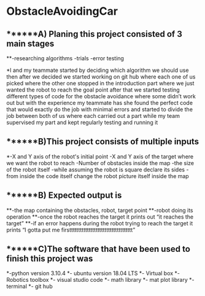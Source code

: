 # ObstacleAvoidingCar
## ******A)	Planing this project consisted of 3 main stages 
**-researching algorithms
-trials 
-error testing

*I and my teammate started by deciding which algorithm we should use then after we decided we started working on git hub where each one of us picked where the other one stopped in the introduction part where we just wanted the robot to reach the goal point after that we started testing different types of code for the obstacle avoidance where some didn’t work out but with the experience my teammate has she found the perfect code that would exactly do the job with minimal errors and started to divide the job between both of us where each carried out a part while my team supervised my part and kept regularly testing and running it
##  ******B)This project consists of multiple inputs  

*-X and Y axis of the robot's initial point
-X and Y axis of the target where we want the robot to reach
-Number of obstacles inside the map 
-the size of the robot itself 
-while assuming the robot is square declare its sides
-from inside the code itself change the robot picture itself inside the map

## ******B) Expected output is 

**-the map containing the obstacles, robot, target point
**-robot doing its operation
**-once the robot reaches the target it prints out “it reaches the target”
**-if an error happens during the robot trying to reach the target it prints “I gotta put me firstttttttttttttttttttttttttttttttttttt”

## ******C)The software that have been used to finish this project was 

*-python version 3.10.4
*- ubuntu version 18.04 LTS
*- Virtual box
*- Robotics toolbox
*- visual studio code
*- math library
*- mat plot library
*- terminal
*- git hub



